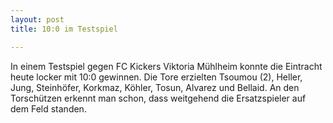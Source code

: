 ```yaml
---
layout: post
title: 10:0 im Testspiel

---
```


In einem Testspiel gegen FC Kickers Viktoria Mühlheim konnte die Eintracht heute locker mit 10:0 gewinnen. Die Tore erzielten Tsoumou (2), Heller, Jung, Steinhöfer, Korkmaz, Köhler, Tosun, Alvarez und Bellaid. An den Torschützen erkennt man schon, dass weitgehend die Ersatzspieler auf dem Feld standen.


